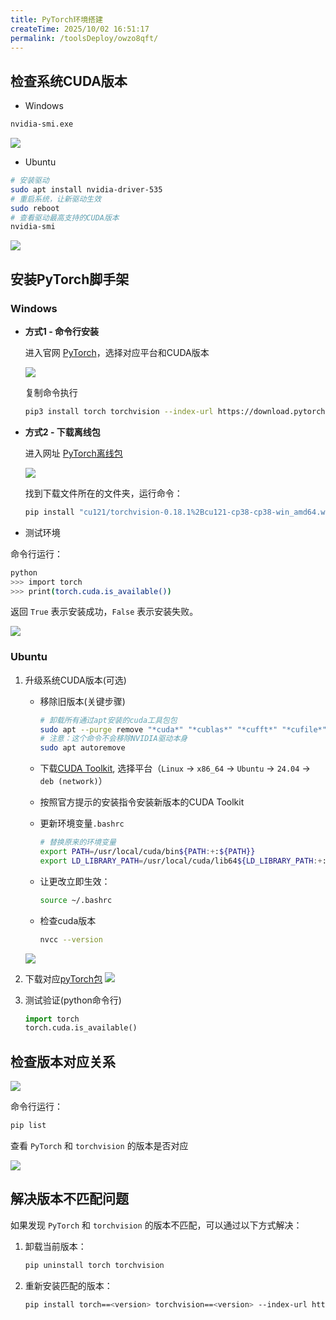 ```yaml
---
title: PyTorch环境搭建
createTime: 2025/10/02 16:51:17
permalink: /toolsDeploy/owzo8qft/
---
```


## 检查系统CUDA版本

- Windows
```bash
nvidia-smi.exe
```

![](https://raw.githubusercontent.com/AliceSpring123/img/main/cuda%20version.png)

- Ubuntu

```bash
# 安装驱动
sudo apt install nvidia-driver-535 
# 重启系统，让新驱动生效
sudo reboot
# 查看驱动最高支持的CUDA版本
nvidia-smi
```
![](https://raw.githubusercontent.com/AliceSpring123/img/main/Snipaste_2025-09-03_18-14-47.png)


## 安装PyTorch脚手架


### Windows
- **方式1 - 命令行安装**

  进入官网 [PyTorch](https://pytorch.org/get-started/locally/)，选择对应平台和CUDA版本

  ![](https://raw.githubusercontent.com/AliceSpring123/img/main/安装pytorch1.png)

  复制命令执行
  ```bash
  pip3 install torch torchvision --index-url https://download.pytorch.org/whl/cu129
  ```

- **方式2 - 下载离线包**

  进入网址 [PyTorch离线包](https://download.pytorch.org/whl/torch_stable.html)

  ![](https://raw.githubusercontent.com/AliceSpring123/img/main/安装pytorch2-1.png)

  找到下载文件所在的文件夹，运行命令：
  ```bash
  pip install "cu121/torchvision-0.18.1%2Bcu121-cp38-cp38-win_amd64.whl"
  ```


- 测试环境

命令行运行：
```bash
python
>>> import torch
>>> print(torch.cuda.is_available())
```
返回 `True` 表示安装成功，`False` 表示安装失败。

![](https://raw.githubusercontent.com/AliceSpring123/img/main/安装成功.png)

### Ubuntu

1. 升级系统CUDA版本(可选)
   - 移除旧版本(关键步骤)
      ```bash
      # 卸载所有通过apt安装的cuda工具包包
      sudo apt --purge remove "*cuda*" "*cublas*" "*cufft*" "*cufile*" "*curand*" "*cusolver*" "*cusparse*" "*gds-tools*" "*npp*" "*nvjpeg*" "nsight*" "*nvvm*"
      # 注意：这个命令不会移除NVIDIA驱动本身
      sudo apt autoremove
      ```
   - 下载[CUDA Toolkit](https://developer.nvidia.com/cuda-downloads), 选择平台（`Linux` -> `x86_64` -> `Ubuntu` -> `24.04` -> `deb (network)`）
   - 按照官方提示的安装指令安装新版本的CUDA Toolkit
   - 更新环境变量`.bashrc`
      ```bash
      # 替换原来的环境变量
      export PATH=/usr/local/cuda/bin${PATH:+:${PATH}}
      export LD_LIBRARY_PATH=/usr/local/cuda/lib64${LD_LIBRARY_PATH:+:${LD_LIBRARY_PATH}}
      ```

   - 让更改立即生效：
      ```bash
      source ~/.bashrc
      ```
   - 检查cuda版本
      ```bash
      nvcc --version
      ```
    ![](https://raw.githubusercontent.com/AliceSpring123/img/main/undefinedSnipaste_2025-09-03_18-14-47.png)
2. 下载对应[pyTorch包](https://pytorch.org/get-started/locally/)
   ![](https://raw.githubusercontent.com/AliceSpring123/img/main/Snipaste_2025-09-03_20-00-31.png)
3. 测试验证(python命令行)

   ```python
   import torch
   torch.cuda.is_available()
   ```

## 检查版本对应关系

![](https://raw.githubusercontent.com/AliceSpring123/img/main/版本对应.png)


命令行运行：
```bash
pip list
```

查看 `PyTorch` 和 `torchvision` 的版本是否对应

![](https://raw.githubusercontent.com/AliceSpring123/img/main/版本对应2.png)


## 解决版本不匹配问题

如果发现 `PyTorch` 和 `torchvision` 的版本不匹配，可以通过以下方式解决：

1. 卸载当前版本：
   ```bash
   pip uninstall torch torchvision
   ```

2. 重新安装匹配的版本：
   ```bash
   pip install torch==<version> torchvision==<version> --index-url https://download.pytorch.org/whl/cu129
   ```
